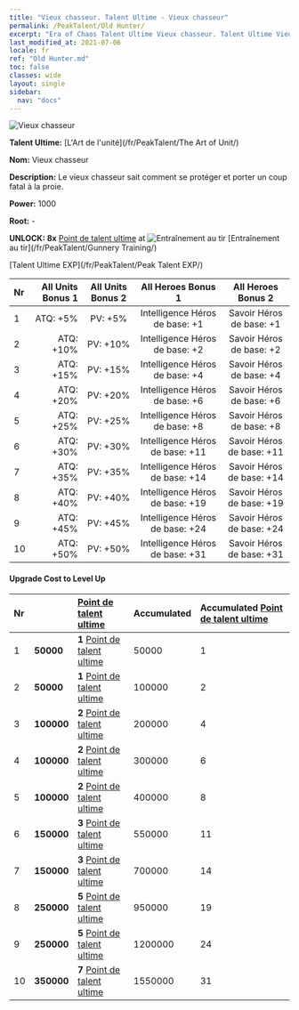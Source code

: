 ```yaml
---
title: "Vieux chasseur. Talent Ultime - Vieux chasseur"
permalink: /PeakTalent/Old Hunter/
excerpt: "Era of Chaos Talent Ultime Vieux chasseur. Talent Ultime Vieux chasseur. Vieux chasseur"
last_modified_at: 2021-07-06
locale: fr
ref: "Old Hunter.md"
toc: false
classes: wide
layout: single
sidebar:
  nav: "docs"
---
```


  ![Vieux chasseur](/images/pt/talent_2010.png)

  **Talent Ultime:** [L'Art de l'unité](/fr/PeakTalent/The Art of Unit/)

  **Nom:** Vieux chasseur

  **Description:** Le vieux chasseur sait comment se protéger et porter un coup fatal à la proie.

  **Power:** 1000

  **Root:** -

  **UNLOCK: 8x** [Point de talent ultime](/ItemsFR/con_934/) at ![Entraînement au tir](/images/pt/talent_2008.png) [Entraînement au tir](/fr/PeakTalent/Gunnery Training/)

  [Talent Ultime EXP](/fr/PeakTalent/Peak Talent EXP/)

  | Nr | All Units Bonus 1 | All Units Bonus 2 | All Heroes Bonus 1 | All Heroes Bonus 2 |
  |:---|--------------:|:-------------:|:-------------:|:-------------:|
  | 1 | ATQ: +5% | PV: +5% | Intelligence Héros de base: +1 | Savoir Héros de base: +1 |
  | 2 | ATQ: +10% | PV: +10% | Intelligence Héros de base: +2 | Savoir Héros de base: +2 |
  | 3 | ATQ: +15% | PV: +15% | Intelligence Héros de base: +4 | Savoir Héros de base: +4 |
  | 4 | ATQ: +20% | PV: +20% | Intelligence Héros de base: +6 | Savoir Héros de base: +6 |
  | 5 | ATQ: +25% | PV: +25% | Intelligence Héros de base: +8 | Savoir Héros de base: +8 |
  | 6 | ATQ: +30% | PV: +30% | Intelligence Héros de base: +11 | Savoir Héros de base: +11 |
  | 7 | ATQ: +35% | PV: +35% | Intelligence Héros de base: +14 | Savoir Héros de base: +14 |
  | 8 | ATQ: +40% | PV: +40% | Intelligence Héros de base: +19 | Savoir Héros de base: +19 |
  | 9 | ATQ: +45% | PV: +45% | Intelligence Héros de base: +24 | Savoir Héros de base: +24 |
  | 10 | ATQ: +50% | PV: +50% | Intelligence Héros de base: +31 | Savoir Héros de base: +31 |


#### Upgrade Cost to Level Up

  | Nr | <i class="fas fa-coins"/> | [Point de talent ultime](/ItemsFR/con_934/) | Accumulated <i class="fas fa-coins"/> | Accumulated [Point de talent ultime](/ItemsFR/con_934/) |
  |:---|:--------------|:-------------|:-------------|:-------------|
  | 1 | **50000** | **1** [Point de talent ultime](/ItemsFR/con_934/) | 50000 | 1 |
  | 2 | **50000** | **1** [Point de talent ultime](/ItemsFR/con_934/) | 100000 | 2 |
  | 3 | **100000** | **2** [Point de talent ultime](/ItemsFR/con_934/) | 200000 | 4 |
  | 4 | **100000** | **2** [Point de talent ultime](/ItemsFR/con_934/) | 300000 | 6 |
  | 5 | **100000** | **2** [Point de talent ultime](/ItemsFR/con_934/) | 400000 | 8 |
  | 6 | **150000** | **3** [Point de talent ultime](/ItemsFR/con_934/) | 550000 | 11 |
  | 7 | **150000** | **3** [Point de talent ultime](/ItemsFR/con_934/) | 700000 | 14 |
  | 8 | **250000** | **5** [Point de talent ultime](/ItemsFR/con_934/) | 950000 | 19 |
  | 9 | **250000** | **5** [Point de talent ultime](/ItemsFR/con_934/) | 1200000 | 24 |
  | 10 | **350000** | **7** [Point de talent ultime](/ItemsFR/con_934/) | 1550000 | 31 |

